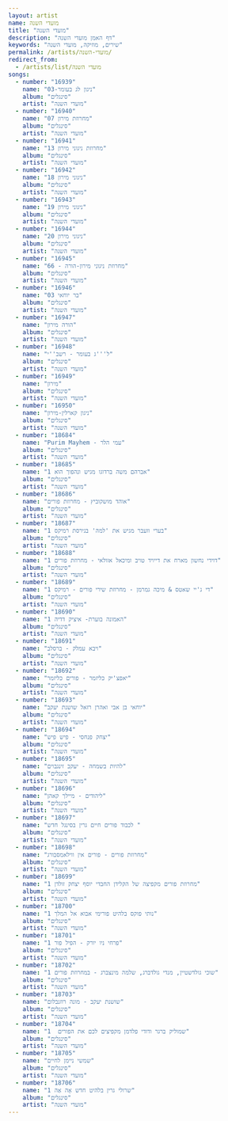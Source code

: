 ```yaml
---
layout: artist
name: מועדי השנה
title: "מועדי השנה"
description: "דף האמן מועדי השנה"
keywords: "שירים, מוזיקה, מועדי השנה"
permalink: /artists/מועדי-השנה/
redirect_from:
  - /artists/list/מועדי השנה
songs:
  - number: "16939"
    name: "03-ניגון לג בעומר"
    album: "סינגלים"
    artist: "מועדי השנה"
  - number: "16940"
    name: "07 מחרוזת מירון"
    album: "סינגלים"
    artist: "מועדי השנה"
  - number: "16941"
    name: "13 מחרוזת ניגוני מירון"
    album: "סינגלים"
    artist: "מועדי השנה"
  - number: "16942"
    name: "18 ניגוני מירון"
    album: "סינגלים"
    artist: "מועדי השנה"
  - number: "16943"
    name: "19 ניגוני מירון"
    album: "סינגלים"
    artist: "מועדי השנה"
  - number: "16944"
    name: "20 ניגוני מירון"
    album: "סינגלים"
    artist: "מועדי השנה"
  - number: "16945"
    name: "66 - מחרוזת ניגוני מירון-הורה"
    album: "סינגלים"
    artist: "מועדי השנה"
  - number: "16946"
    name: "בר יוחאי 03"
    album: "סינגלים"
    artist: "מועדי השנה"
  - number: "16947"
    name: "הורה מירון"
    album: "סינגלים"
    artist: "מועדי השנה"
  - number: "16948"
    name: "ל'''ג בעומר - רשב''י"
    album: "סינגלים"
    artist: "מועדי השנה"
  - number: "16949"
    name: "מירון"
    album: "סינגלים"
    artist: "מועדי השנה"
  - number: "16950"
    name: "ניגון קארלין-מירון"
    album: "סינגלים"
    artist: "מועדי השנה"
  - number: "18684"
    name: "Purim Mayhem - עמי הלר"
    album: "סינגלים"
    artist: "מועדי השנה"
  - number: "18685"
    name: "אברהם משה ברדוגו מגיש ונהפוך הוא 1"
    album: "סינגלים"
    artist: "מועדי השנה"
  - number: "18686"
    name: "אוהד מושקוביץ - מחרוזת פורים"
    album: "סינגלים"
    artist: "מועדי השנה"
  - number: "18687"
    name: "בערי וועבר מגיש את 'למה' בגירסת רמיקס 1"
    album: "סינגלים"
    artist: "מועדי השנה"
  - number: "18688"
    name: "דוידי נחשון מארח את דייויד טויב ומיכאל אזולאי - מחרוזת פורים 1"
    album: "סינגלים"
    artist: "מועדי השנה"
  - number: "18689"
    name: "די ג'יי שאטס & מיכה גמרמן - מחרוזת שירי פורים - רמיקס 1"
    album: "סינגלים"
    artist: "מועדי השנה"
  - number: "18690"
    name: "האמונה בוערת- איציק דדיה 1"
    album: "סינגלים"
    artist: "מועדי השנה"
  - number: "18691"
    name: "ויבא עמלק - ברסלב"
    album: "סינגלים"
    artist: "מועדי השנה"
  - number: "18692"
    name: "יאפצ'יק כליזמר - פורים כליזמר"
    album: "סינגלים"
    artist: "מועדי השנה"
  - number: "18693"
    name: "יוחאי בן אבי ואהרן רזאל שושנת יעקב"
    album: "סינגלים"
    artist: "מועדי השנה"
  - number: "18694"
    name: "יצחק פנחסי - פיש פיש"
    album: "סינגלים"
    artist: "מועדי השנה"
  - number: "18695"
    name: "להיות בשמחה - יעקב זינגבוים"
    album: "סינגלים"
    artist: "מועדי השנה"
  - number: "18696"
    name: "ליהודים - מיילך קאהן"
    album: "סינגלים"
    artist: "מועדי השנה"
  - number: "18697"
    name: "לכבוד פורים חיים גרין בסינגל חדש "
    album: "סינגלים"
    artist: "מועדי השנה"
  - number: "18698"
    name: "מחרוזת פורים - פורים אין ווילאמסבורג"
    album: "סינגלים"
    artist: "מועדי השנה"
  - number: "18699"
    name: "מחרוזת פורים מקפיצה של הקלידן החבדי יוסף יצחק זולדן 1"
    album: "סינגלים"
    artist: "מועדי השנה"
  - number: "18700"
    name: "נותי פוקס בלהיט פורימי אבוא אל המלך 1"
    album: "סינגלים"
    artist: "מועדי השנה"
  - number: "18701"
    name: "פרחי ניו יורק - הפיל פור 1"
    album: "סינגלים"
    artist: "מועדי השנה"
  - number: "18702"
    name: "שוכי גולדשטיין, מנדי גולדברג, שלמה מינצברג - במחרוזת פורים 1"
    album: "סינגלים"
    artist: "מועדי השנה"
  - number: "18703"
    name: "שושנת יעקב - מונה רוזנבלום"
    album: "סינגלים"
    artist: "מועדי השנה"
  - number: "18704"
    name: "שמוליק ברגר ודודי פלדמן מקפיצים לכם את הפורים  1"
    album: "סינגלים"
    artist: "מועדי השנה"
  - number: "18705"
    name: "שמשי ניימן לחיים"
    album: "סינגלים"
    artist: "מועדי השנה"
  - number: "18706"
    name: "שרולי גרין בלהיט חדש אָה אַה 1"
    album: "סינגלים"
    artist: "מועדי השנה"
---
```

